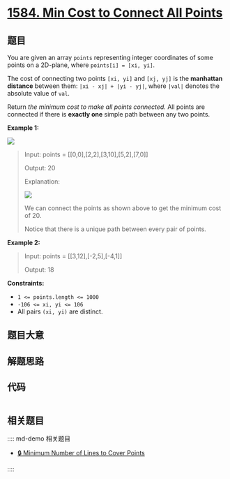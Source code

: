 # [1584. Min Cost to Connect All Points](https://leetcode.com/problems/min-cost-to-connect-all-points)

## 题目

You are given an array `points` representing integer coordinates of some
points on a 2D-plane, where `points[i] = [xi, yi]`.

The cost of connecting two points `[xi, yi]` and `[xj, yj]` is the **manhattan
distance** between them: `|xi - xj| + |yi - yj|`, where `|val|` denotes the
absolute value of `val`.

Return _the minimum cost to make all points connected._ All points are
connected if there is **exactly one** simple path between any two points.



**Example 1:**

![](https://assets.leetcode.com/uploads/2020/08/26/d.png)

> Input: points = [[0,0],[2,2],[3,10],[5,2],[7,0]]
> 
> Output: 20
> 
> Explanation: 
> 
> ![](https://assets.leetcode.com/uploads/2020/08/26/c.png)
> 
> We can connect the points as shown above to get the minimum cost of 20.
> 
> Notice that there is a unique path between every pair of points.

**Example 2:**

> Input: points = [[3,12],[-2,5],[-4,1]]
> 
> Output: 18

**Constraints:**

  * `1 <= points.length <= 1000`
  * `-106 <= xi, yi <= 106`
  * All pairs `(xi, yi)` are distinct.


## 题目大意

## 解题思路

## 代码

```javascript

```

## 相关题目

:::: md-demo 相关题目
- [🔒 Minimum Number of Lines to Cover Points](https://leetcode.com/problems/minimum-number-of-lines-to-cover-points)

::::
